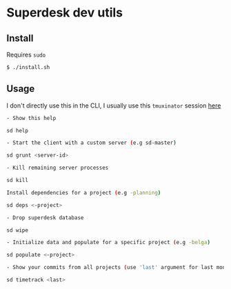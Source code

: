 # Superdesk dev utils

## Install

Requires `sudo`

```bash
$ ./install.sh
```

## Usage

I don't directly use this in the CLI, I usually use this `tmuxinator` session [here](https://github.com/pablopunk/dotfiles/blob/master/tmuxinator/sd.yml)

```bash
- Show this help

sd help

- Start the client with a custom server (e.g sd-master)

sd grunt <server-id>

- Kill remaining server processes

sd kill

Install dependencies for a project (e.g -planning)

sd deps <-project>

- Drop superdesk database

sd wipe

- Initialize data and populate for a specific project (e.g -belga)

sd populate <-project>

- Show your commits from all projects (use 'last' argument for last month period)

sd timetrack <last>
```

